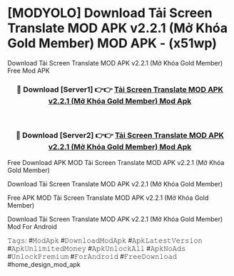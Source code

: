 # [MODYOLO] Download Tải Screen Translate MOD APK v2.2.1 (Mở Khóa Gold Member) MOD APK - (x51wp)
Download Tải Screen Translate MOD APK v2.2.1 (Mở Khóa Gold Member) Free Mod APK

<div align="center">
<h3>🔴 Download [Server1] 👉👉 <a href="https://apk-comot.site?title=Tải_Screen_Translate_MOD_APK_v2.2.1_(Mở_Khóa_Gold_Member)">Tải Screen Translate MOD APK v2.2.1 (Mở Khóa Gold Member) Mod Apk</a></h3><br>

<h3>🔴 Download [Server2] 👉👉 <a href="https://apk-comot.site?title=Tải_Screen_Translate_MOD_APK_v2.2.1_(Mở_Khóa_Gold_Member)">Tải Screen Translate MOD APK v2.2.1 (Mở Khóa Gold Member) Mod Apk</a></h3>
</div>


Free Download APK MOD Tải Screen Translate MOD APK v2.2.1 (Mở Khóa Gold Member)

Download Tải Screen Translate MOD APK v2.2.1 (Mở Khóa Gold Member) 

Free APK MOD Tải Screen Translate MOD APK v2.2.1 (Mở Khóa Gold Member) 

Download Tải Screen Translate MOD APK v2.2.1 (Mở Khóa Gold Member) Mod For Android

𝚃𝚊𝚐𝚜: #𝙼𝚘𝚍𝙰𝚙𝚔 #𝙳𝚘𝚠𝚗𝚕𝚘𝚊𝚍𝙼𝚘𝚍𝙰𝚙𝚔 #𝙰𝚙𝚔𝙻𝚊𝚝𝚎𝚜𝚝𝚅𝚎𝚛𝚜𝚒𝚘𝚗 #𝙰𝚙𝚔𝚄𝚗𝚕𝚒𝚖𝚒𝚝𝚎𝚍𝙼𝚘𝚗𝚎𝚢 #𝙰𝚙𝚔𝚄𝚗𝚕𝚘𝚌𝚔𝙰𝚕𝚕 #𝙰𝚙𝚔𝙽𝚘𝙰𝚍𝚜 #𝚄𝚗𝚕𝚘𝚌𝚔𝙿𝚛𝚎𝚖𝚒𝚞𝚖 #𝙵𝚘𝚛𝙰𝚗𝚍𝚛𝚘𝚒𝚍 #𝙵𝚛𝚎𝚎𝙳𝚘𝚠𝚗𝚕𝚘𝚊𝚍 #home_design_mod_apk